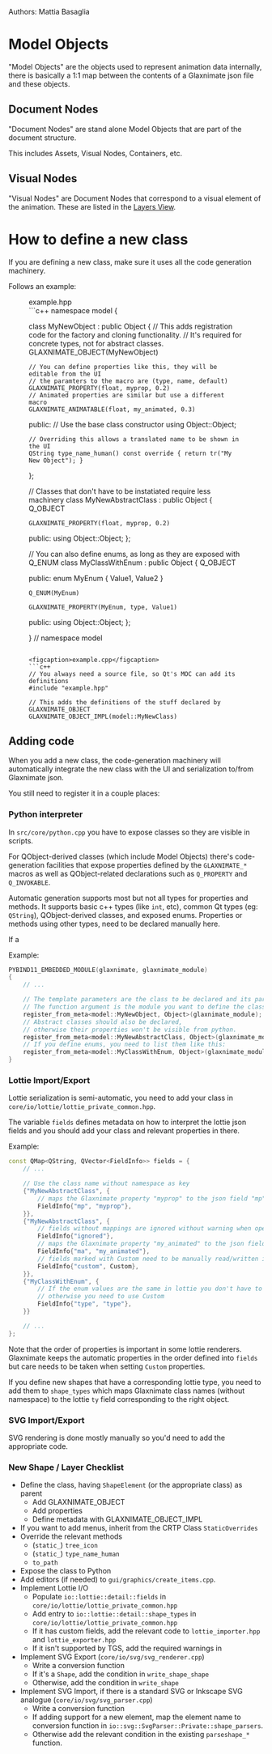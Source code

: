 Authors: Mattia Basaglia

# Model Objects

"Model Objects" are the objects used to represent animation data internally,
there is basically a 1:1 map between the contents of a Glaxnimate json file
and these objects.

## Document Nodes

"Document Nodes" are stand alone Model Objects that are part of the document structure.

This includes Assets, Visual Nodes, Containers, etc.

## Visual Nodes

"Visual Nodes" are Document Nodes that correspond to a visual element of the
animation. These are listed in the [Layers View](../../manual/ui/docks.md#layers).

# How to define a new class

If you are defining a new class, make sure it uses all the code generation machinery.

Follows an example:

<figure>
<figcaption>example.hpp</figcaption>
```c++
namespace model {

class MyNewObject : public Object
{
    // This adds registration code for the factory and cloning functionality.
    // It's required for concrete types, not for abstract classes.
    GLAXNIMATE_OBJECT(MyNewObject)

    // You can define properties like this, they will be editable from the UI
    // the paramters to the macro are (type, name, default)
    GLAXNIMATE_PROPERTY(float, myprop, 0.2)
    // Animated properties are similar but use a different macro
    GLAXNIMATE_ANIMATABLE(float, my_animated, 0.3)

public:
    // Use the base class constructor
    using Object::Object;

    // Overriding this allows a translated name to be shown in the UI
    QString type_name_human() const override { return tr("My New Object"); }

};

// Classes that don't have to be instatiated require less machinery
class MyNewAbstractClass : public Object
{
    Q_OBJECT

    GLAXNIMATE_PROPERTY(float, myprop, 0.2)

public:
    using Object::Object;
};

// You can also define enums, as long as they are exposed with Q_ENUM
class MyClassWithEnum : public Object
{
    Q_OBJECT

public:
    enum MyEnum
    {
        Value1,
        Value2
    }

    Q_ENUM(MyEnum)

    GLAXNIMATE_PROPERTY(MyEnum, type, Value1)


public:
    using Object::Object;
};

} // namespace model
```

<figcaption>example.cpp</figcaption>
```c++
// You always need a source file, so Qt's MOC can add its definitions
#include "example.hpp"

// This adds the definitions of the stuff declared by GLAXNIMATE_OBJECT
GLAXNIMATE_OBJECT_IMPL(model::MyNewClass)

```
</figure>

## Adding code

When you add a new class, the code-generation machinery will automatically
integrate the new class with the UI and serialization to/from Glaxnimate json.

You still need to register it in a couple places:

### Python interpreter

In `src/core/python.cpp` you have to expose classes so they are visible in scripts.

For QObject-derived classes (which include Model Objects) there's code-generation
facilities that expose properties defined by the `GLAXNIMATE_*` macros as
well as QObject-related declarations such as `Q_PROPERTY` and `Q_INVOKABLE`.

Automatic generation supports most but not all types for properties and methods.
It supports basic c++ types (like `int`, etc), common Qt types (eg: `QString`),
QObject-derived classes, and exposed enums.
Properties or methods using other types, need to be declared manually here.

If a

Example:

```c++
PYBIND11_EMBEDDED_MODULE(glaxnimate, glaxnimate_module)
{
    // ...

    // The template parameters are the class to be declared and its parent
    // The function argument is the module you want to define the class into.
    register_from_meta<model::MyNewObject, Object>(glaxnimate_module);
    // Abstract classes should also be declared,
    // otherwise their properties won't be visible from python.
    register_from_meta<model::MyNewAbstractClass, Object>(glaxnimate_module);
    // If you define enums, you need to list them like this:
    register_from_meta<model::MyClassWithEnum, Object>(glaxnimate_module, enums<model::MyClassWithEnum::MyEnum>{});
}
```

### Lottie Import/Export

Lottie serialization is semi-automatic, you need to add your class in
`core/io/lottie/lottie_private_common.hpp`.

The variable `fields` defines metadata on how to interpret the lottie json fields
and you should add your class and relevant properties in there.

Example:

```c++
const QMap<QString, QVector<FieldInfo>> fields = {
    // ...

    // Use the class name without namespace as key
    {"MyNewAbstractClass", {
        // maps the Glaxnimate property "myprop" to the json field "mp"
        FieldInfo{"mp", "myprop"},
    }},
    {"MyNewAbstractClass", {
        // fields without mappings are ignored without warning when opening files
        FieldInfo{"ignored"},
        // maps the Glaxnimate property "my_animated" to the json field "ma"
        FieldInfo{"ma", "my_animated"},
        // fields marked with Custom need to be manually read/written in the lottie code
        FieldInfo{"custom", Custom},
    }},
    {"MyClassWithEnum", {
        // If the enum values are the same in lottie you don't have to do much,
        // otherwise you need to use Custom
        FieldInfo{"type", "type"},
    }}

    // ...
};
```

Note that the order of properties is important in some lottie renderers.
Glaxnimate keeps the automatic properties in the order defined into `fields`
but care needs to be taken when setting `Custom` properties.

If you define new shapes that have a corresponding lottie type,
you need to add them to `shape_types`
which maps Glaxnimate class names (without namespace) to the lottie `ty` field
corresponding to the right object.


### SVG Import/Export

SVG rendering is done mostly manually so you'd need to add the appropriate code.

### New Shape / Layer Checklist

* Define the class, having `ShapeElement` (or the appropriate class) as parent
    * Add GLAXNIMATE_OBJECT
    * Add properties
    * Define metadata with GLAXNIMATE_OBJECT_IMPL
* If you want to add menus, inherit from the CRTP Class `StaticOverrides`
* Override the relevant methods
    * (`static_`) `tree_icon`
    * (`static_`) `type_name_human`
    * `to_path`
* Expose the class to Python
* Add editors (if needed) to `gui/graphics/create_items.cpp`.
* Implement Lottie I/O
    * Populate `io::lottie::detail::fields` in `core/io/lottie/lottie_private_common.hpp`
    * Add entry to `io::lottie::detail::shape_types` in `core/io/lottie/lottie_private_common.hpp`
    * If it has custom fields, add the relevant code to `lottie_importer.hpp` and `lottie_exporter.hpp`
    * If it isn't supported by TGS, add the required warnings in
* Implement SVG Export (`core/io/svg/svg_renderer.cpp`)
    * Write a conversion function
    * If it's a `Shape`, add the condition in `write_shape_shape`
    * Otherwise, add the condition in `write_shape`
* Implement SVG Import, if there is a standard SVG or Inkscape SVG analogue (`core/io/svg/svg_parser.cpp`)
    * Write a conversion function
    * If adding support for a new element, map the element name to conversion function in `io::svg::SvgParser::Private::shape_parsers`.
    * Otherwise add the relevant condition in the existing `parseshape_*` function.

